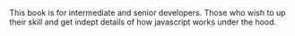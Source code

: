 This book is for intermediate and senior developers. Those who wish to up their skill and get indept details of how javascript works under the hood.






